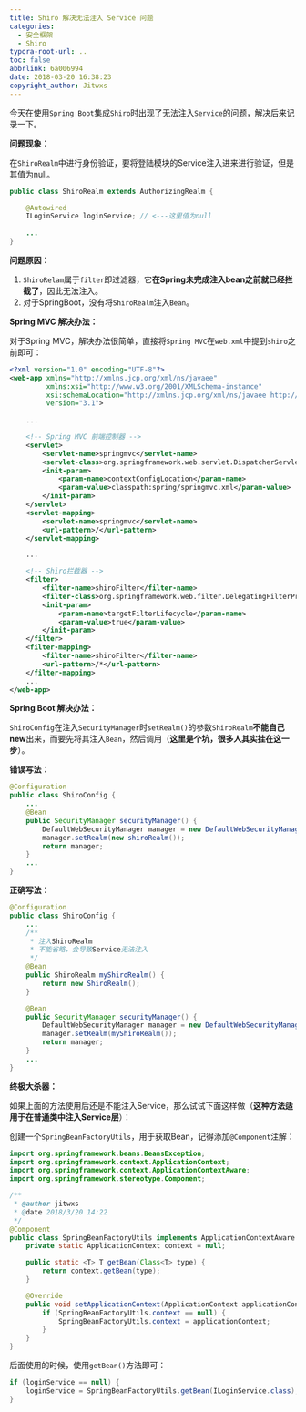 ```yaml
---
title: Shiro 解决无法注入 Service 问题
categories:
  - 安全框架
  - Shiro
typora-root-url: ..
toc: false
abbrlink: 6a006994
date: 2018-03-20 16:38:23
copyright_author: Jitwxs
---
```


今天在使用`Spring Boot`集成`Shiro`时出现了无法注入`Service`的问题，解决后来记录一下。

**问题现象：**

在`ShiroRealm`中进行身份验证，要将登陆模块的Service注入进来进行验证，但是其值为null。


```java
public class ShiroRealm extends AuthorizingRealm {

    @Autowired
    ILoginService loginService; // <---这里值为null
    
    ...
}
```

**问题原因：**

 1. `ShiroRelam`属于`filter`即过滤器，它**在Spring未完成注入bean之前就已经拦截了**，因此无法注入。
 2. 对于SpringBoot，没有将`ShiroRealm`注入`Bean`。

**Spring MVC 解决办法：**

对于Spring MVC，解决办法很简单，直接将`Spring MVC`在`web.xml`中提到`shiro`之前即可：

```xml
<?xml version="1.0" encoding="UTF-8"?>
<web-app xmlns="http://xmlns.jcp.org/xml/ns/javaee"
         xmlns:xsi="http://www.w3.org/2001/XMLSchema-instance"
         xsi:schemaLocation="http://xmlns.jcp.org/xml/ns/javaee http://xmlns.jcp.org/xml/ns/javaee/web-app_3_1.xsd"
         version="3.1">
    
    ...

    <!-- Spring MVC 前端控制器 -->
    <servlet>
        <servlet-name>springmvc</servlet-name>
        <servlet-class>org.springframework.web.servlet.DispatcherServlet</servlet-class>
        <init-param>
            <param-name>contextConfigLocation</param-name>
            <param-value>classpath:spring/springmvc.xml</param-value>
        </init-param>
    </servlet>
    <servlet-mapping>
        <servlet-name>springmvc</servlet-name>
        <url-pattern>/</url-pattern>
    </servlet-mapping>

	...

    <!-- Shiro拦截器 -->
    <filter>
        <filter-name>shiroFilter</filter-name>
        <filter-class>org.springframework.web.filter.DelegatingFilterProxy</filter-class>
        <init-param>
            <param-name>targetFilterLifecycle</param-name>
            <param-value>true</param-value>
        </init-param>
    </filter>
    <filter-mapping>
        <filter-name>shiroFilter</filter-name>
        <url-pattern>/*</url-pattern>
    </filter-mapping>
    ...
</web-app>
```

**Spring Boot 解决办法：**

`ShiroConfig`在注入`SecurityManager`时`setRealm()`的参数`ShiroRealm`**不能自己new**出来，而要先将其注入`Bean`，然后调用（**这里是个坑，很多人其实挂在这一步**）。

**错误写法：**

```java
@Configuration
public class ShiroConfig {
    ...
    @Bean
    public SecurityManager securityManager() {
        DefaultWebSecurityManager manager = new DefaultWebSecurityManager();
        manager.setRealm(new shiroRealm());
        return manager;
    }
    ...
}
```

**正确写法：**

```java
@Configuration
public class ShiroConfig {
    ...
    /**
     * 注入ShiroRealm 
     * 不能省略，会导致Service无法注入
     */
    @Bean
    public ShiroRealm myShiroRealm() {
        return new ShiroRealm();
    }

    @Bean
    public SecurityManager securityManager() {
        DefaultWebSecurityManager manager = new DefaultWebSecurityManager();
        manager.setRealm(myShiroRealm());
        return manager;
    }
    ...
}
```

**终极大杀器：**

如果上面的方法使用后还是不能注入Service，那么试试下面这样做（**这种方法适用于在普通类中注入Service层**）：

创建一个`SpringBeanFactoryUtils`，用于获取Bean，记得添加`@Component`注解：

```java
import org.springframework.beans.BeansException;
import org.springframework.context.ApplicationContext;
import org.springframework.context.ApplicationContextAware;
import org.springframework.stereotype.Component;

/**
 * @author jitwxs
 * @date 2018/3/20 14:22
 */
@Component
public class SpringBeanFactoryUtils implements ApplicationContextAware {
    private static ApplicationContext context = null;

    public static <T> T getBean(Class<T> type) {
        return context.getBean(type);
    }

    @Override
    public void setApplicationContext(ApplicationContext applicationContext) throws BeansException {
        if (SpringBeanFactoryUtils.context == null) {
            SpringBeanFactoryUtils.context = applicationContext;
        }
    }
}
```

后面使用的时候，使用`getBean()`方法即可：

```java
if (loginService == null) {
	loginService = SpringBeanFactoryUtils.getBean(ILoginService.class);
}
```
